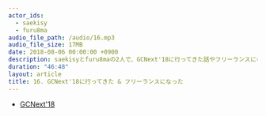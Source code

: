 ```yaml
---
actor_ids:
  - saekisy
  - furu8ma
audio_file_path: /audio/16.mp3
audio_file_size: 17MB
date: 2018-08-06 00:00:00 +0900
description: saekisyとfuru8maの2人で、GCNext'18に行ってきた話やフリーランスになった話、などについて語りました。
duration: "46:48"
layout: article
title: 16. GCNext'18に行ってきた & フリーランスになった
---
```


- [GCNext'18](https://cloud.withgoogle.com/next18/sf/)

